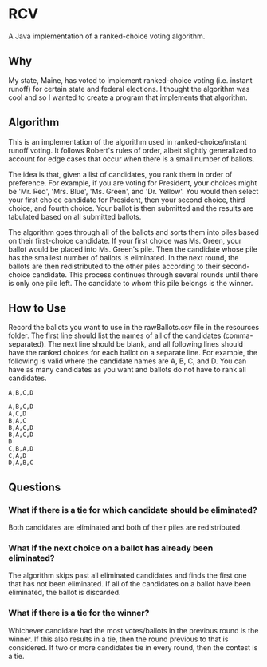 # RCV
A Java implementation of a ranked-choice voting algorithm.

## Why
My state, Maine, has voted to implement ranked-choice voting (i.e. instant runoff) for certain state and federal elections. I thought the algorithm was cool and so I wanted to create a program that implements that algorithm.

## Algorithm
This is an implementation of the algorithm used in ranked-choice/instant runoff voting. It follows Robert's rules of order, albeit slightly generalized to account for edge cases that occur when there is a small number of ballots.

The idea is that, given a list of candidates, you rank them in order of preference. For example, if you are voting for President, your choices might be 'Mr. Red', 'Mrs. Blue', 'Ms. Green', and 'Dr. Yellow'. You would then select your first choice candidate for President, then your second choice, third choice, and fourth choice. Your ballot is then submitted and the results are tabulated based on all submitted ballots.

The algorithm goes through all of the ballots and sorts them into piles based on their first-choice candidate. If your first choice was Ms. Green, your ballot would be placed into Ms. Green's pile. Then the candidate whose pile has the smallest number of ballots is eliminated. In the next round, the ballots are then redistributed to the other piles according to their second-choice candidate. This process continues through several rounds until there is only one pile left. The candidate to whom this pile belongs is the winner.

## How to Use
Record the ballots you want to use in the rawBallots.csv file in the resources folder. The first line should list the names of all of the candidates (comma-separated). The next line should be blank, and all following lines should have the ranked choices for each ballot on a separate line. For example, the following is valid where the candidate names are A, B, C, and D. You can have as many candidates as you want and ballots do not have to rank all candidates.

```
A,B,C,D

A,B,C,D
A,C,D
B,A,C
B,A,C,D
B,A,C,D
D
C,B,A,D
C,A,D
D,A,B,C
```

## Questions

### What if there is a tie for which candidate should be eliminated?

Both candidates are eliminated and both of their piles are redistributed.

### What if the next choice on a ballot has already been eliminated?

The algorithm skips past all eliminated candidates and finds the first one that has not been eliminated. If all of the candidates on a ballot have been eliminated, the ballot is discarded.

### What if there is a tie for the winner?

Whichever candidate had the most votes/ballots in the previous round is the winner. If this also results in a tie, then the round previous to that is considered. If two or more candidates tie in every round, then the contest is a tie.
